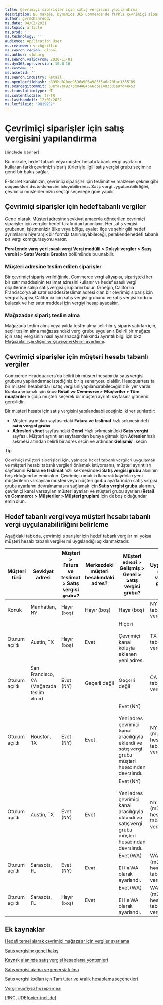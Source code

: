 ```yaml
---
title: Çevrimiçi siparişler için satış vergisini yapılandırma
description: Bu makale, Dynamics 365 Commerce'de farklı çevrimiçi sipariş türleri için satış vergisi grubu seçimine genel bir bakış sağlar .
author: gvrmohanreddy
ms.date: 04/02/2021
ms.topic: article
ms.prod: ''
ms.technology: ''
audience: Application User
ms.reviewer: v-chgriffin
ms.search.region: global
ms.author: stuharg
ms.search.validFrom: 2020-11-01
ms.dyn365.ops.version: 10.0.16
ms.custom: ''
ms.assetid: ''
ms.search.industry: Retail
ms.openlocfilehash: c899bd020ec9536a906a98635a6c70fac1355789
ms.sourcegitcommit: 68efa7b89273d04484566cbe14d3533a8fd4ee53
ms.translationtype: HT
ms.contentlocale: tr-TR
ms.lasthandoff: 12/02/2022
ms.locfileid: "9819282"
---
```

# <a name="configure-sales-tax-for-online-orders"></a>Çevrimiçi siparişler için satış vergisini yapılandırma

[!include [banner](includes/banner.md)]

Bu makale, hedef tabanlı veya müşteri hesabı tabanlı vergi ayarlarını kullanan farklı çevrimiçi sipariş türleriyle ilgili satış vergisi grubu seçimine genel bir bakış sağlar. 

E-ticaret kanalınızın, çevrimiçi siparişler için teslimat ve malzeme çekme gibi seçenekleri desteklemesini isteyebilirsiniz. Satış vergi uygulanabilirliğini, çevrimiçi müşterilerinizin seçtiği seçeneğe göre yapılır. 

## <a name="destination-based-taxes-for-online-orders"></a>Çevrimiçi siparişler için hedef tabanlı vergiler

Genel olarak, Müşteri adresine sevkiyat amacıyla gönderilen çevrimiçi siparişler için vergiler hedef tarafından tanımlanır. Her satış vergisi grubunun, işletmenizin ülke veya bölge, eyalet, ilçe ve şehir gibi hedef ayrıntılarını hiyerarşik bir formda tanımlayabileceği, perakende hedefi tabanlı bir vergi konfigürasyonu vardır.

**Perakende varış yeri esaslı vergi** **Vergi modülü > Dolaylı vergiler > Satış vergisi > Satış Vergisi Grupları** bölümünde bulunabilir.

### <a name="orders-delivered-to-customer-address"></a>Müşteri adresine teslim edilen siparişler

Bir çevrimiçi sipariş verildiğinde, Commerce vergi altyapısı, siparişteki her bir satır maddesinin teslimat adresini kullanır ve hedef esaslı vergi ölçütlerine sahip satış vergisi gruplarını bulur. Örneğin, California Francisco'ya ait satır maddesi teslimat adresi olan bir çevrimiçi sipariş için vergi altyapısı, California için satış vergisi grubunu ve satış vergisi kodunu bulacak ve her satır maddesi için vergiyi hesaplayacaktır.

### <a name="order-pick-up-in-store"></a>Mağazadan sipariş teslim alma

Mağazada teslim alma veya yolda teslim alma belirtilmiş sipariş satırları için, seçili teslim alma mağazasındaki vergi grubu uygulanır. Belirli bir mağaza için satış vergisinin nasıl ayarlanacağı hakkında ayrıntılı bilgi için bkz [Mağazalar için diğer vergi seçeneklerini ayarlama](/dynamicsax-2012/appuser-itpro/set-other-tax-options-for-stores).

## <a name="customer-account-based-taxes-for-online-orders"></a>Çevrimiçi siparişler için müşteri hesabı tabanlı vergiler

Commerce Headquarters'da belirli bir müşteri hesabında satış vergisi grubunu yapılandırmak istediğiniz bir iş senaryosu olabilir. Headquarters'ta bir müşteri hesabındaki satış vergisini yapılandırabileceğiniz iki yer vardır. Bunlara erişmek için önce **Retail ve Commerce \> Müşteriler \> Tüm müşteriler**'e gidip müşteri seçerek bir müşteri ayrıntı sayfasına gitmeniz gereklidir.

Bir müşteri hesabı için satış vergisini yapılandırabileceğiniz iki yer şunlardır:

- Müşteri ayrıntıları sayfasındaki **Fatura ve teslimat** hızlı sekmesindeki **satış vergisi grubu**. 
- **Adresleri yönet** sayfasındaki **Genel** Hızlı sekmesindeki **Satış vergisi** sayfası. Müşteri ayrıntıları sayfasından buraya gitmek için **Adresler** hızlı sekmesi altından belirli bir adres seçin ve ardından **Gelişmiş**'i seçin.

> [!TIP]
> Çevrimiçi müşteri siparişleri için, yalnızca hedef tabanlı vergileri uygulamak ve müşteri hesabı tabanlı vergileri önlemek istiyorsanız, müşteri ayrıntıları sayfasının **Fatura ve teslimat** hızlı sekmesindeki **Satış vergisi grubu** alanının boş olduğundan emin olun. Çevrimiçi kanalı kullanarak kaydolan yeni müşterilerin varsayılan müşteri veya müşteri grubu ayarlarından satış vergisi grubu ayarlarını devralmamasını sağlamak için **Satış vergisi grubu** alanının, çevrimiçi kanal varsayılan müşteri ayarları ve müşteri grubu ayarları (**Retail ve Commerce \> Müşteriler \> Müşteri grupları**) için de boş olduğundan emin olun.

## <a name="determine-destination-based-tax-or-customer-account-based-tax-applicability"></a>Hedef tabanlı vergi veya müşteri hesabı tabanlı vergi uygulanabilirliğini belirleme 

Aşağıdaki tabloda, çevrimiçi siparişler için hedef tabanlı vergiler mi yoksa müşteri hesabı tabanlı vergiler mi uygulandığı açıklanmaktadır. 

| Müşteri türü | Sevkiyat adresi                   | Müşteri > Fatura ve teslimat > Satış vergisi grubu? | Merkezdeki müşteri hesabındaki adres? | Müşteri adresi > Gelişmiş > Genel > Satış vergisi grubu?                                              | Uygulanan satış vergisi grubu      |
|---------------|------------------------------------|-----------------------------------------------------|-----------------------------------|--------------------------------------------------------------------------------------------------------|------------------------------|
| Konuk         | Manhattan, NY                      | Hayır (boş)                                                | Hayır (boş)                              | Hayır (boş)                                                                                                   | NY (hedef tabanlı vergiler) |
| Oturum açıldı     | Austin, TX                          | Hayır (boş)                                             | Evet                               | Hiçbiri<br/><br/>Çevrimiçi kanal koluyla eklenen yeni adres.                                                            | TX (hedef tabanlı vergiler) |
| Oturum açıldı     | San Francisco, CA (Mağazada teslim alma) | Evet (NY)                                            | Geçerli değil                              | Geçerli değil                                                                                                    | CA (hedef tabanlı vergiler) |
| Oturum açıldı     | Houston, TX                         | Evet (NY)                                            | Evet                               | Evet (NY)<br/><br/>Yeni adres çevrimiçi kanal aracılığıyla eklendi ve satış vergi grubu müşteri hesabından devralındı. | NY (müşteri hesabı tabanlı vergiler)  |
| Oturum açıldı     | Austin, TX                          | Evet (NY)                                            | Evet                               | Evet (NY)<br/><br/>Yeni adres çevrimiçi kanal aracılığıyla eklendi ve satış vergi grubu müşteri hesabından devralındı. | NY (müşteri hesabı tabanlı vergiler)  |
| Oturum açıldı     | Sarasota, FL                       | Evet (NY)                                            | Evet                               | Evet (WA)<br/><br/>El ile WA olarak ayarlandı.                                                                          | WA (müşteri hesabı tabanlı vergiler)  |
| Oturum açıldı     | Sarasota, FL                       | Hayır (boş)                                                | Evet                               | Evet (WA)<br/><br/>El ile WA olarak ayarlandı.                                                                          | WA (müşteri hesabı tabanlı vergiler)  |

## <a name="additional-resources"></a>Ek kaynaklar

[Hedefi temel alarak çevrimiçi mağazalar için vergiler ayarlama](/dynamicsax-2012/appuser-itpro/set-up-taxes-for-online-stores-based-on-destination)

[Satış vergisine genel bakış](../finance/general-ledger/indirect-taxes-overview.md?toc=%2fdynamics365%2fcommerce%2ftoc.json) 

[Kaynak alanında satış vergisi hesaplama yöntemleri](../finance/general-ledger/sales-tax-calculation-methods-origin-field.md?toc=%2fdynamics365%2fcommerce%2ftoc.json) 

[ Satış vergisi atama ve geçersiz kılma](../supply-chain/procurement/tasks/sales-tax-assignment-overrides.md?toc=%2fdynamics365%2fcommerce%2ftoc.json) 

[Satış vergisi kodları için Tam tutar ve Aralık hesaplama seçenekleri](../finance/general-ledger/whole-amount-interval-options-sales-tax-codes.md?toc=%2fdynamics365%2fcommerce%2ftoc.json) 

[Vergi muafiyeti hesaplaması](tax-exempt-price-inclusive.md) 



[!INCLUDE[footer-include](../includes/footer-banner.md)]
